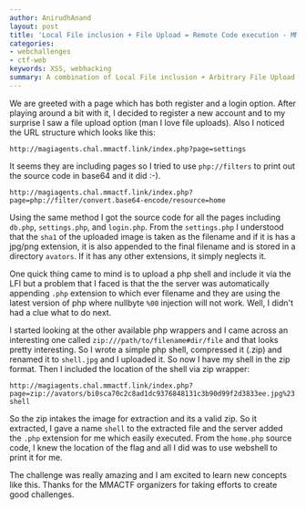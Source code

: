 ```yaml
---
author: AnirudhAnand
layout: post
title: 'Local File inclusion + File Upload = Remote Code execution - MMACTF 2015 web 300 writeup'
categories:
- webchallenges
- ctf-web
keywords: XSS, webhacking
summary: A combination of Local File inclusion + Arbitrary File Upload leads to Remote Code execution - MMACTF web 300 writeup
---
```


We are greeted with a page which has both register and a login option. After playing around a bit with it, I decided to register a new account and to my surprise I saw a file upload option (man I love file uploads). Also I noticed the URL structure which looks like this:

`http://magiagents.chal.mmactf.link/index.php?page=settings`

It seems they are including pages so I tried to use `php://filters` to print out the source code in base64 and it did :-).

`http://magiagents.chal.mmactf.link/index.php?page=php://filter/convert.base64-encode/resource=home`

Using the same method I got the source code for all the pages including `db.php`, `settings.php`, and `login.php`. From the `settings.php` I understood that the `sha1` of the uploaded image is taken as the filename and if it is has a jpg/png extension, it is also appended to the final filename and is stored in a directory `avators`. If it has any other extensions, it simply neglects it.
 
 One quick thing came to mind is to upload a php shell and include it via the LFI but a problem that I faced is that the the server was automatically appending `.php` extension to which ever filename and they are using the latest version of php where nullbyte `%00` injection will not work. Well, I didn't had a clue what to do next.
 
 I started looking at the other available php wrappers and I came across an interesting one called `zip:///path/to/filename#dir/file` and that looks pretty interesting. So I wrote a simple php shell, compressed it (.zip) and renamed it to `shell.jpg` and I uploaded it. So now I have my shell in the zip format. Then I included the location of the shell via zip wrapper:
 
 `http://magiagents.chal.mmactf.link/index.php?page=zip://avators/bi0sca70c2c8ad1dc9376848131c3b90d99f2d3833ee.jpg%23shell`
 
 So the zip intakes the image for extraction and its a valid zip. So it extracted, I gave a name `shell` to the extracted file and the server added the `.php` extension for me which easily executed. From the `home.php` source code, I knew the location of the flag and all I did was to use webshell to print it for me.
 
 The challenge was really amazing and I am excited to learn new concepts like this. Thanks for the MMACTF organizers for taking efforts to create good challenges.
